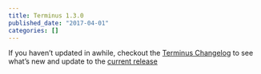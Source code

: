```yaml
---
title: Terminus 1.3.0
published_date: "2017-04-01"
categories: []
---
```

If you haven’t updated in awhile, checkout the [Terminus Changelog](/terminus/updates/#changelog) to see what’s new and update to the [current release](/terminus/updates/#update-to-the-current-release-)
